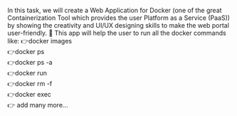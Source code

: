 In this task, we will create a Web Application for Docker (one of the great Containerization Tool which provides the user
Platform as a Service (PaaS)) by showing the creativity and UI/UX designing skills to make the web portal user-friendly.
📌 This app will help the user to run all the docker commands like:
 👉docker images<br/>
 👉docker ps<br/>
 👉docker ps -a<br/>
 👉docker run<br/>
 👉docker rm -f<br/>
 👉docker exec<br/>
 👉 add many more...<br/>